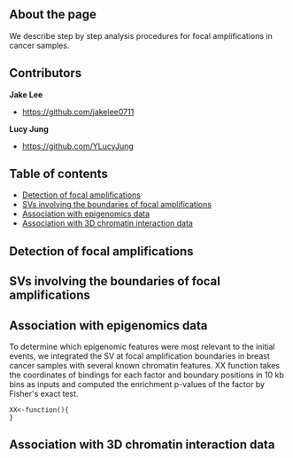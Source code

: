 ## About the page
We describe step by step analysis procedures for focal amplifications in cancer samples. 

## Contributors

**Jake Lee**
- <https://github.com/jakelee0711>

**Lucy Jung**
- <https://github.com/YLucyJung>

## Table of contents

- [Detection of focal amplifications](#Detection-of-focal-amplifications)
- [SVs involving the boundaries of focal amplifications](#SVs-involving-the-boundaries-of-focal-amplifications)
- [Association with epigenomics data](#Association-with-epigenomics-data)
- [Association with 3D chromatin interaction data](#Association-with-3D-chromatin-interaction-data)

## Detection of focal amplifications

## SVs involving the boundaries of focal amplifications

## Association with epigenomics data
To determine which epigenomic features were most relevant to the initial events, we integrated the SV at focal amplification boundaries in breast cancer samples with several known chromatin features. XX function takes the coordinates of bindings for each factor and boundary positions in 10 kb bins as inputs and computed the enrichment p-values of the factor by Fisher's exact test.
```
XX<-function(){
}
```

## Association with 3D chromatin interaction data
